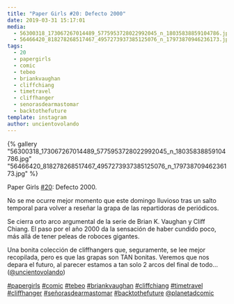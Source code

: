 ```yaml
---
title: "Paper Girls #20: Defecto 2000"
date: 2019-03-31 15:17:01
media: 
  - 56300318_173067267014489_5775953728022992045_n_18035838859104786.jpg
  - 56466420_818278268517467_4957273937385125076_n_17973870946236173.jpg
tags: 
  - 20
  - papergirls
  - comic
  - tebeo
  - briankvaughan
  - cliffchiang
  - timetravel
  - cliffhanger
  - senorasdearmastomar
  - backtothefuture
template: instagram
author: uncientovolando
---
```


{% gallery "56300318_173067267014489_5775953728022992045_n_18035838859104786.jpg" "56466420_818278268517467_4957273937385125076_n_17973870946236173.jpg" %}

Paper Girls [#20](/tags/20): Defecto 2000.

No se me ocurre mejor momento que este domingo lluvioso tras un salto temporal para volver a reseñar la grapa de las repartidoras de periódicos.

Se cierra orto arco argumental de la serie de Brian K. Vaughan y Cliff Chiang. El paso por el año 2000 da la sensación de haber cundido poco, más allá de tener peleas de roboces gigantes.

Una bonita colección de cliffhangers que, seguramente, se lee mejor recopilada, pero es que las grapas son TAN bonitas.
Veremos que nos depara el futuro, al parecer estamos a tan solo 2 arcos del final de todo... ([@uncientovolando](https://instagram.com/uncientovolando))

[#papergirls](/tags/papergirls) [#comic](/tags/comic) [#tebeo](/tags/tebeo) [#briankvaughan](/tags/briankvaughan) [#cliffchiang](/tags/cliffchiang) [#timetravel](/tags/timetravel) [#cliffhanger](/tags/cliffhanger) [#señorasdearmastomar](/tags/senorasdearmastomar) [#backtothefuture](/tags/backtothefuture) [@planetadcomic](https://instagram.com/planetadcomic)
